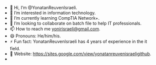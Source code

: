 - 👋 Hi, I’m @YonatanReuvenIsraeli.
- 👀 I’m interested in information technology.
- 🌱 I’m currently learning CompTIA Network+.
- 💞️ I’m looking to collaborate on batch file to help IT professionals.
- 📫 How to reach me yonirisraeli@gmail.com.
- 😄 Pronouns: He/him/his.
- ⚡ Fun fact: YonatanReuvenIsraeli has 4 years of experience in the it field.
- 🔗 Website: https://sites.google.com/view/yonatanreuvenisraeligithub.
- 
<!---
YonatanReuvenIsraeli/YonatanReuvenIsraeli is a ✨ special ✨ repository because its `README.md` (this file) appears on your GitHub profile.
You can click the Preview link to take a look at your changes.
--->
